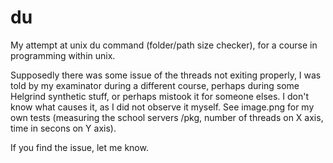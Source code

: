 # du
My attempt at unix du command (folder/path size checker), for a course in programming within unix.

Supposedly there was some issue of the threads not exiting properly, I was told by my examinator during a different course, perhaps during some Helgrind synthetic stuff, or perhaps mistook it for someone elses.
I don't know what causes it, as I did not observe it myself. See image.png for my own tests (measuring the school servers /pkg, number of threads on X axis, time in secons on Y axis).

If you find the issue, let me know.

